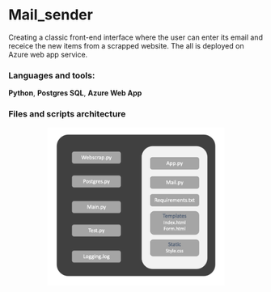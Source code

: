 # Mail_sender

Creating a classic front-end interface where the user can enter its email and receice the new items from a scrapped website. The all is deployed on Azure web app service. 

### Languages and tools: 

**Python**, **Postgres SQL**, **Azure Web App**

### Files and scripts architecture 

<p align="center">
  <img src="architecture.png" width="350" title="hover text">
</p>


